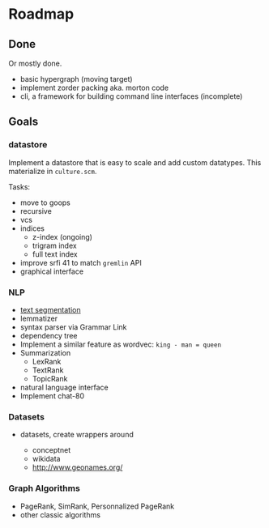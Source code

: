 # Roadmap


## Done

Or mostly done.

- basic hypergraph (moving target)
- implement zorder packing aka. morton code
- cli, a framework for building command line interfaces (incomplete)


## Goals

### datastore

Implement a datastore that is easy to scale and add custom datatypes. This
materialize in `culture.scm`.

Tasks:

- move to goops
- recursive 
- vcs
- indices
  - z-index (ongoing)
  - trigram index
  - full text index
- improve srfi 41 to match `gremlin` API
- graphical interface


### NLP
  
- [text segmentation](https://en.wikipedia.org/wiki/Text_segmentation)
- lemmatizer
- syntax parser via Grammar Link
- dependency tree
- Implement a similar feature as wordvec: `king - man = queen`
- Summarization
  - LexRank
  - TextRank
  - TopicRank
- natural language interface
- Implement chat-80


### Datasets

- datasets, create wrappers around <atom>
  - conceptnet
  - wikidata
  - http://www.geonames.org/

### Graph Algorithms 

- PageRank, SimRank, Personnalized PageRank
- other classic algorithms
